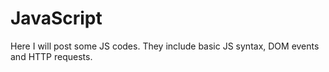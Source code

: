 # JavaScript
Here I will post some JS codes. They include basic JS syntax, DOM events and HTTP requests. 
